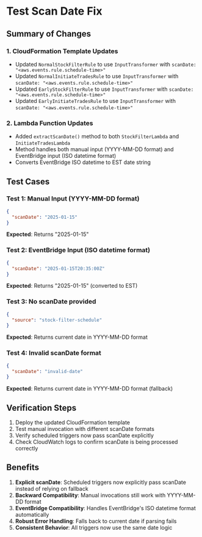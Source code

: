 # Test Scan Date Fix

## Summary of Changes

### 1. CloudFormation Template Updates
- Updated `NormalStockFilterRule` to use `InputTransformer` with `scanDate: "<aws.events.rule.schedule-time>"`
- Updated `NormalInitiateTradesRule` to use `InputTransformer` with `scanDate: "<aws.events.rule.schedule-time>"`
- Updated `EarlyStockFilterRule` to use `InputTransformer` with `scanDate: "<aws.events.rule.schedule-time>"`
- Updated `EarlyInitiateTradesRule` to use `InputTransformer` with `scanDate: "<aws.events.rule.schedule-time>"`

### 2. Lambda Function Updates
- Added `extractScanDate()` method to both `StockFilterLambda` and `InitiateTradesLambda`
- Method handles both manual input (YYYY-MM-DD format) and EventBridge input (ISO datetime format)
- Converts EventBridge ISO datetime to EST date string

## Test Cases

### Test 1: Manual Input (YYYY-MM-DD format)
```json
{
  "scanDate": "2025-01-15"
}
```
**Expected**: Returns "2025-01-15"

### Test 2: EventBridge Input (ISO datetime format)
```json
{
  "scanDate": "2025-01-15T20:35:00Z"
}
```
**Expected**: Returns "2025-01-15" (converted to EST)

### Test 3: No scanDate provided
```json
{
  "source": "stock-filter-schedule"
}
```
**Expected**: Returns current date in YYYY-MM-DD format

### Test 4: Invalid scanDate format
```json
{
  "scanDate": "invalid-date"
}
```
**Expected**: Returns current date in YYYY-MM-DD format (fallback)

## Verification Steps

1. Deploy the updated CloudFormation template
2. Test manual invocation with different scanDate formats
3. Verify scheduled triggers now pass scanDate explicitly
4. Check CloudWatch logs to confirm scanDate is being processed correctly

## Benefits

1. **Explicit scanDate**: Scheduled triggers now explicitly pass scanDate instead of relying on fallback
2. **Backward Compatibility**: Manual invocations still work with YYYY-MM-DD format
3. **EventBridge Compatibility**: Handles EventBridge's ISO datetime format automatically
4. **Robust Error Handling**: Falls back to current date if parsing fails
5. **Consistent Behavior**: All triggers now use the same date logic
